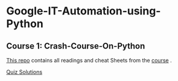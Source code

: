 <h1>Google-IT-Automation-using-Python</h1>
<h2>Course 1: Crash-Course-On-Python</h2>

[This repo](https://github.com/coldkillerr/Coursera--Crash-Course-on-Python) contains all readings and cheat Sheets from the [course](https://coursera.org/share/991b05701d602b770d21e6d945a5e468) .


[Quiz Solutions](https://github.com/fkhjoy/Coursera-Crash-Course-on-Python.git)
